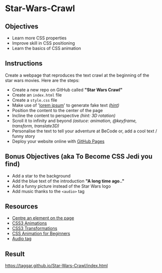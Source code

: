 # Star-Wars-Crawl

## Objectives

- Learn more CSS properties
- Improve skill in CSS positioning
- Learn the basics of CSS animation


## Instructions 

Create a webpage that reproduces the text crawl at the beginning of the star wars movies.
Here are the steps:

- Create a new repo on GitHub called **"Star Wars Crawl"**
- Create an `index.html` file
- Create a `style.css` file
- Make use of '[lorem ipsum](http://en.lipsum.com/)' to generate fake text *([hint](http://www.macdrifter.com/2012/09/lorem-ipsum-shortcut-in-sublime-text.html))*
- Position the content to the center of the page
- Incline the content to perspective *(hint: 3D rotation)*
- Scroll it to infinity and beyond *(astuce: animation, @keyframe, transform, translate3D)*
- Personalise the text to tell your adventure at BeCode or, add a cool text / funny story
- Deploy your website online with [GitHub Pages](https://help.github.com/articles/configuring-a-publishing-source-for-github-pages/)


## Bonus Objectives (aka To Become CSS Jedi you find)

- Add a star to the background
- Add the blue text of the introduction **"A long time ago.."** 
- Add a funny picture instead of the Star Wars logo
- Add music thanks to the `<audio>` tag


## Resources 

- [Centre an element on the page](https://www.w3schools.com/css/css_align.asp)
- [CSS3 Animations](https://www.w3schools.com/css/css3_animations.asp)
- [CSS3 Transformations](https://www.w3schools.com/css/css3_3dtransforms.asp)
- [CSS Animation for Beginners](https://robots.thoughtbot.com/css-animation-for-beginners)
- [Audio tag](https://www.w3schools.com/tags/tag_audio.asp)

## Result

https://taggar.github.io/Star-Wars-Crawl/index.html
